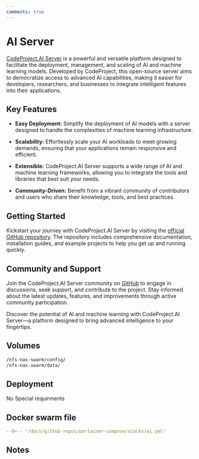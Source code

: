 ```yaml
---
comments: true
---
```


# AI Server

<!-- ## CodeProject.AI Server:Empowering AI and Machine Learning at Your Fingertips -->

[CodeProject.AI Server](https://github.com/CodeProject/AI-Server) is a powerful and versatile platform designed to facilitate the deployment, management, and scaling of AI and machine learning models. Developed by CodeProject, this open-source server aims to democratize access to advanced AI capabilities, making it easier for developers, researchers, and businesses to integrate intelligent features into their applications.

## Key Features

- **Easy Deployment:** Simplify the deployment of AI models with a server designed to handle the complexities of machine learning infrastructure.

- **Scalability:** Effortlessly scale your AI workloads to meet growing demands, ensuring that your applications remain responsive and efficient.

- **Extensible:** CodeProject.AI Server supports a wide range of AI and machine learning frameworks, allowing you to integrate the tools and libraries that best suit your needs.

- **Community-Driven:** Benefit from a vibrant community of contributors and users who share their knowledge, tools, and best practices.

## Getting Started

Kickstart your journey with CodeProject.AI Server by visiting the [official GitHub repository](https://github.com/CodeProject/AI-Server). The repository includes comprehensive documentation, installation guides, and example projects to help you get up and running quickly.

## Community and Support

Join the CodeProject.AI Server community on [GitHub](https://github.com/CodeProject/AI-Server) to engage in discussions, seek support, and contribute to the project. Stay informed about the latest updates, features, and improvements through active community participation.

Discover the potential of AI and machine learning with CodeProject.AI Server—a platform designed to bring advanced intelligence to your fingertips.


## Volumes

```bash
/nfs-nas-swarm/config/
/nfs-nas-swarm/data/
```

## Deployment
No Special requirments

## Docker swarm file
``` yaml linenums="1" 
--8<-- "/docs/github-repos/portainer-compose/stacks/ai.yml"
```

## Notes

